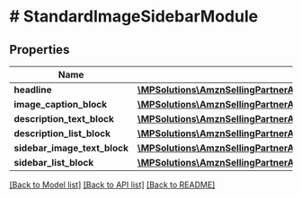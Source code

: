 # # StandardImageSidebarModule

## Properties

Name | Type | Description | Notes
------------ | ------------- | ------------- | -------------
**headline** | [**\MPSolutions\AmznSellingPartnerApi\Models\AplusContent\TextComponent**](TextComponent.md) |  | [optional]
**image_caption_block** | [**\MPSolutions\AmznSellingPartnerApi\Models\AplusContent\StandardImageCaptionBlock**](StandardImageCaptionBlock.md) |  | [optional]
**description_text_block** | [**\MPSolutions\AmznSellingPartnerApi\Models\AplusContent\StandardTextBlock**](StandardTextBlock.md) |  | [optional]
**description_list_block** | [**\MPSolutions\AmznSellingPartnerApi\Models\AplusContent\StandardTextListBlock**](StandardTextListBlock.md) |  | [optional]
**sidebar_image_text_block** | [**\MPSolutions\AmznSellingPartnerApi\Models\AplusContent\StandardImageTextBlock**](StandardImageTextBlock.md) |  | [optional]
**sidebar_list_block** | [**\MPSolutions\AmznSellingPartnerApi\Models\AplusContent\StandardTextListBlock**](StandardTextListBlock.md) |  | [optional]

[[Back to Model list]](../../README.md#models) [[Back to API list]](../../README.md#endpoints) [[Back to README]](../../README.md)
